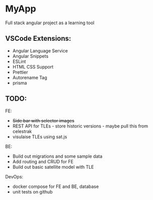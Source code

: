 # MyApp

Full stack angular project as a learning tool

## VSCode Extensions:

- Angular Language Service
- Angular Snippets
- ESLint
- HTML CSS Support
- Prettier
- Autorename Tag
- prisma

## TODO:

FE:

- ~~Side bar with selector images~~
- REST API for TLEs - store historic versions - maybe pull this from celestrak
- visulaise TLEs using sat.js

BE:

- Build out migrations and some sample data
- Add routing and CRUD for FE
- Build out basic satellite model with TLE

DevOps:

- docker compose for FE and BE, database
- unit tests on github
